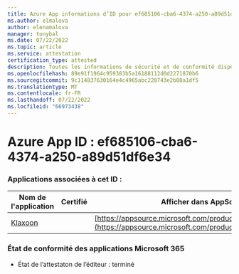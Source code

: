 ```yaml
---
title: Azure App informations d’ID pour ef685106-cba6-4374-a250-a89d51df6e34
ms.author: elmalova
author: elenamalova
manager: tonybal
ms.date: 07/22/2022
ms.topic: article
ms.service: attestation
certification_type: attested
description: Toutes les informations de sécurité et de conformité disponibles pour ef685106-cba6-4374-a250-a89d51df6e34.
ms.openlocfilehash: 89e91f1964c959383b5a16188112d0d2271870b6
ms.sourcegitcommit: 9c114837630164e4c4965abc220743e2b08a1df5
ms.translationtype: MT
ms.contentlocale: fr-FR
ms.lasthandoff: 07/22/2022
ms.locfileid: "66973438"
---
```

# <a name="azure-app-id-ef685106-cba6-4374-a250-a89d51df6e34"></a>Azure App ID : ef685106-cba6-4374-a250-a89d51df6e34


### <a name="apps-associated-with-this-id"></a>Applications associées à cet ID :
| **Nom de l'application** | **Certifié** | **Afficher dans AppSource** |
|--------------|---------------|-----------------------|
| [Klaxoon](../forward/WA104382058.md) |  | [https://appsource.microsoft.com/product/office/WA104382058](https://appsource.microsoft.com/product/office/WA104382058) |

### <a name="microsoft-365-app-compliance-status"></a>État de conformité des applications Microsoft 365
- État de l’attestaton de l’éditeur : terminé
